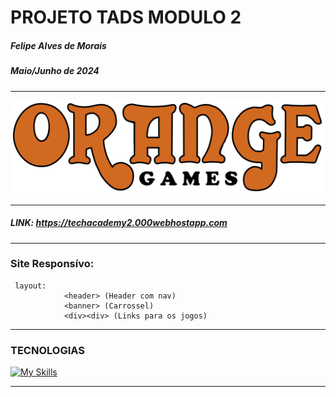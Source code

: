# PROJETO TADS MODULO 2
##### Felipe Alves de Morais
##### Maio/Junho de  2024

---

<img src="images/logo.png" alt="Logo do Projeto" width="auto" height="150">

---
##### LINK: https://techacademy2.000webhostapp.com

---

### Site Responsívo:
     layout:
                <header> (Header com nav)
                <banner> (Carrossel)
                <div><div> (Links para os jogos)
                
---
### TECNOLOGIAS

[![My Skills](https://skillicons.dev/icons?i=html,css,scss,js,php&theme=light)](https://skillicons.dev)

---